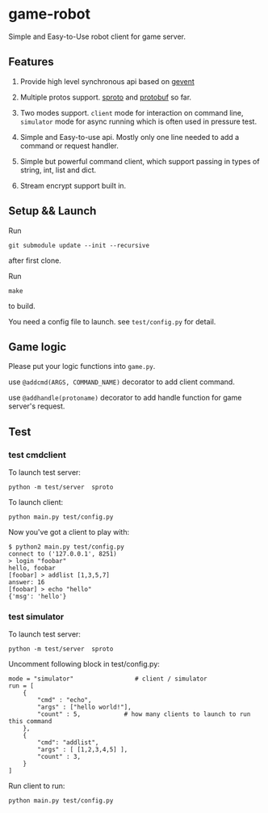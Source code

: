 # game-robot

Simple and Easy-to-Use robot client for game server.

## Features

1. Provide high level synchronous api based on [gevent](http://gevent.org/)

2. Multiple protos support. [sproto](https://github.com/cloudwu/sproto) and [protobuf](https://github.com/google/protobuf) so far.

3. Two modes support. `client` mode for interaction on command line, `simulator` mode for async running which is often used in pressure test.

3. Simple and Easy-to-use api.  Mostly only one line needed to add a command or request handler.

4. Simple but powerful command client, which support passing in types of string, int, list and dict.

5. Stream encrypt support built in.

## Setup && Launch

Run

    git submodule update --init --recursive

after first clone.

Run

    make

to build.

You need a config file to launch. see `test/config.py` for detail.

## Game logic
Please put your logic functions into `game.py`.

use `@addcmd(ARGS, COMMAND_NAME)` decorator to add client command.

use `@addhandle(protoname)` decorator to add handle function for game server's request.

## Test

### test cmdclient
To launch test server:

    python -m test/server  sproto
    
To launch client:

    python main.py test/config.py

Now you've got a client to play with:

    $ python2 main.py test/config.py
    connect to ('127.0.0.1', 8251)
    > login "foobar"
    hello, foobar
    [foobar] > addlist [1,3,5,7]
    answer: 16
    [foobar] > echo "hello"
    {'msg': 'hello'}

### test simulator
To launch test server:

    python -m test/server  sproto

Uncomment following block in test/config.py:

    mode = "simulator"                 # client / simulator
    run = [
        {
            "cmd" : "echo",
            "args" : ["hello world!"],
            "count" : 5,            # how many clients to launch to run this command
        },
        {
            "cmd": "addlist",
            "args" : [ [1,2,3,4,5] ],
            "count" : 3,
        }
    ]

Run client to run:

    python main.py test/config.py
